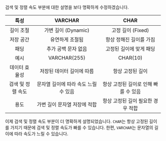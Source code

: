 검색 및 정렬 속도 부분에 대한 설명을 보다 명확하게 수정하겠습니다.

| 특성               | VARCHAR                   | CHAR                      |
|:-------:|:-------:|:-------:|
| 길이 조절          | 가변 길이 (Dynamic)      | 고정 길이 (Fixed)        |
| 저장 공간          | 유연하게 조절됨            | 항상 정해진 길이를 가짐   |
| 패딩               | 추가 공백 문자 없음        | 고정된 길이에 맞게 패딩  |
| 예시               | VARCHAR(255)              | CHAR(10)                  |
| 데이터 효율성     | 저장된 데이터 길이에 따름  | 항상 고정된 길이        |
| 검색 및 정렬 속도 | 문자열 길이에 따라 속도 느릴 수 있음  | 항상 고정된 길이로 인해 빠를 수 있음  |
| 용도               | 가변 길이 문자열 저장에 적합 | 항상 고정된 길이 필요한 경우 적합 |

이제 검색 및 정렬 속도 부분이 더 명확하게 설명되었습니다. `CHAR`는 항상 고정된 길이를 가지기 때문에 검색 및 정렬 속도가 빠를 수 있습니다. 한편, `VARCHAR`는 문자열의 길이에 따라 속도가 느릴 수 있습니다.
